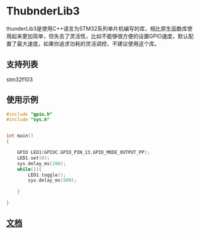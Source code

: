 # ThubnderLib3

thunderLib3是使用C++语言为STM32系列单片机编写的库，相比原生函数库使用起来更加简单，但失去了灵活性，比如不能够很方便的设置GPIO速度，默认配置了最大速度。如果你追求功耗的灵活调控，不建议使用这个库。

## 支持列表
stm32f103


## 使用示例
```c++
#include "gpio.h"
#include "sys.h"


int main()
{

    GPIO LED1(GPIOC,GPIO_PIN_13,GPIO_MODE_OUTPUT_PP);
    LED1.set(0);
    sys.delay_ms(200);
    while(1){
		LED1.toggle();
		sys.delay_ms(500);
        
    }
    
}
```

## [文档](/doc)